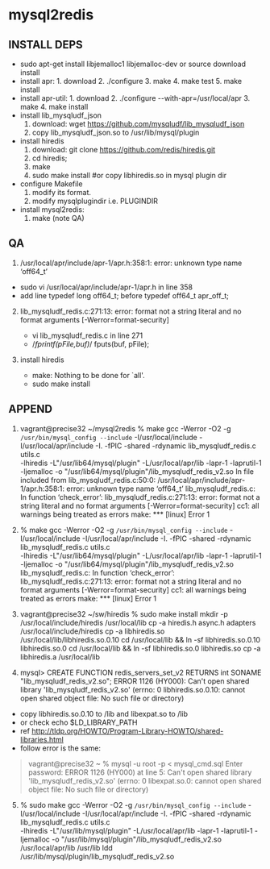 mysql2redis
==========

## INSTALL DEPS
* sudo apt-get install libjemalloc1 libjemalloc-dev
  or source download install
* install apr: 1. download 2. ./configure 3. make 4. make test 5. make
  install
* install apr-util: 1. download 2.  ./configure
  --with-apr=/usr/local/apr 3. make 4. make install
* install lib_mysqludf_json
  1. download: wget https://github.com/mysqludf/lib_mysqludf_json
  2. copy lib_mysqludf_json.so to /usr/lib/mysql/plugin
* install hiredis
  1. download: git clone https://github.com/redis/hiredis.git
  2. cd hiredis;
  3. make
  4. sudo make install #or copy libhiredis.so in mysql plugin dir
* configure Makefile
  1. modify its format.
  2. modify mysqlplugindir i.e. PLUGINDIR
* install mysql2redis:
  1. make (note QA)


## QA
  
1.  /usr/local/apr/include/apr-1/apr.h:358:1: error: unknown type name
  ‘off64_t’
  * sudo vi /usr/local/apr/include/apr-1/apr.h in line 358
  * add line       typedef long    off64_t;
  before         typedef  off64_t           apr_off_t;
  
2. lib_mysqludf_redis.c:271:13: error: format not a string literal and
   no format arguments [-Werror=format-security]
   * vi lib_mysqludf_redis.c  in line 271
   * /*fprintf(pFile,buf)*/
   fputs(buf, pFile);

3. install hiredis
   * make: Nothing to be done for `all'.
   * sudo make install

## APPEND
1. vagrant@precise32 ~/mysql2redis
 % make
gcc -Werror -O2 -g `/usr/bin/mysql_config --include` -I/usr/local/include  -I/usr/local/apr/include  -I. -fPIC -shared -rdynamic lib_mysqludf_redis.c utils.c\
		-lhiredis -L"/usr/lib64/mysql/plugin"  -L/usr/local/apr/lib  -lapr-1  -laprutil-1 -ljemalloc -o "/usr/lib64/mysql/plugin"/lib_mysqludf_redis_v2.so
In file included from lib_mysqludf_redis.c:50:0:
/usr/local/apr/include/apr-1/apr.h:358:1: error: unknown type name ‘off64_t’
lib_mysqludf_redis.c: In function ‘check_error’:
lib_mysqludf_redis.c:271:13: error: format not a string literal and no format arguments [-Werror=format-security]
cc1: all warnings being treated as errors
make: *** [linux] Error 1

2.  % make
gcc -Werror -O2 -g `/usr/bin/mysql_config --include` -I/usr/local/include  -I/usr/local/apr/include  -I. -fPIC -shared -rdynamic lib_mysqludf_redis.c utils.c\
		-lhiredis -L"/usr/lib64/mysql/plugin"  -L/usr/local/apr/lib  -lapr-1  -laprutil-1 -ljemalloc -o "/usr/lib64/mysql/plugin"/lib_mysqludf_redis_v2.so
lib_mysqludf_redis.c: In function ‘check_error’:
lib_mysqludf_redis.c:271:13: error: format not a string literal and no format arguments [-Werror=format-security]
cc1: all warnings being treated as errors
make: *** [linux] Error 1

3. vagrant@precise32 ~/sw/hiredis
 % sudo make install
mkdir -p /usr/local/include/hiredis /usr/local/lib
cp -a hiredis.h async.h adapters /usr/local/include/hiredis
cp -a libhiredis.so /usr/local/lib/libhiredis.so.0.10
cd /usr/local/lib && ln -sf libhiredis.so.0.10 libhiredis.so.0
cd /usr/local/lib && ln -sf libhiredis.so.0 libhiredis.so
cp -a libhiredis.a /usr/local/lib

4. mysql> CREATE FUNCTION redis_servers_set_v2 RETURNS int SONAME "lib_mysqludf_redis_v2.so";
ERROR 1126 (HY000): Can't open shared library
'lib_mysqludf_redis_v2.so' (errno: 0 libhiredis.so.0.10: cannot open
shared object file: No such file or directory)
 * copy libhiredis.so.0.10 to /lib and libexpat.so to /lib
 * or check  echo $LD_LIBRARY_PATH
 * ref http://tldp.org/HOWTO/Program-Library-HOWTO/shared-libraries.html
 * follow error is the same:
 > vagrant@precise32 ~ % mysql -u root -p < mysql_cmd.sql
 > Enter password: 
 > ERROR 1126 (HY000) at line 5: Can't open shared library 'lib_mysqludf_redis_v2.so' (errno: 0 libexpat.so.0: cannot open shared object file: No such file or directory)

 
5. % sudo make
gcc -Werror -O2 -g `/usr/bin/mysql_config --include` -I/usr/local/include  -I/usr/local/apr/include  -I. -fPIC -shared -rdynamic lib_mysqludf_redis.c utils.c\
		-lhiredis -L"/usr/lib/mysql/plugin"  -L/usr/local/apr/lib
        -lapr-1  -laprutil-1 -ljemalloc -o
        "/usr/lib/mysql/plugin"/lib_mysqludf_redis_v2.so
 /usr/local/apr/lib
 /usr/lib
 ldd /usr/lib/mysql/plugin/lib_mysqludf_redis_v2.so
